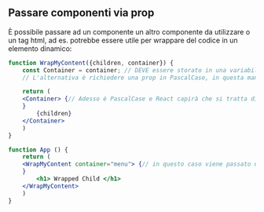 ## Passare componenti via prop
È possibile passare ad un componente un altro componente da utilizzare o un tag html, ad es. potrebbe essere utile per wrappare del codice in un elemento dinamico:

```jsx
function WrapMyContent({children, container}) {
	const Container = container; // DEVE essere storato in una variabile in modo da diventare PascalCase ed essere riconisciuto come un custom component.
	// L'alternativa è richiedere una prop in PascalCase, in questa maniera non serve la conversione.

	return (
	<Container> {// Adesso è PascalCase e React capirà che si tratta di un custom component
	}
		{children}
	</Container>
	)
}

function App () {
	return (
	<WrapMyContent container="menu"> {// in questo caso viene passato un elemento html built-in, ma tramite {} potrei passare anche custom components
	}
		<h1> Wrapped Child </h1>
	</WrapMyContent>
	)
}
```